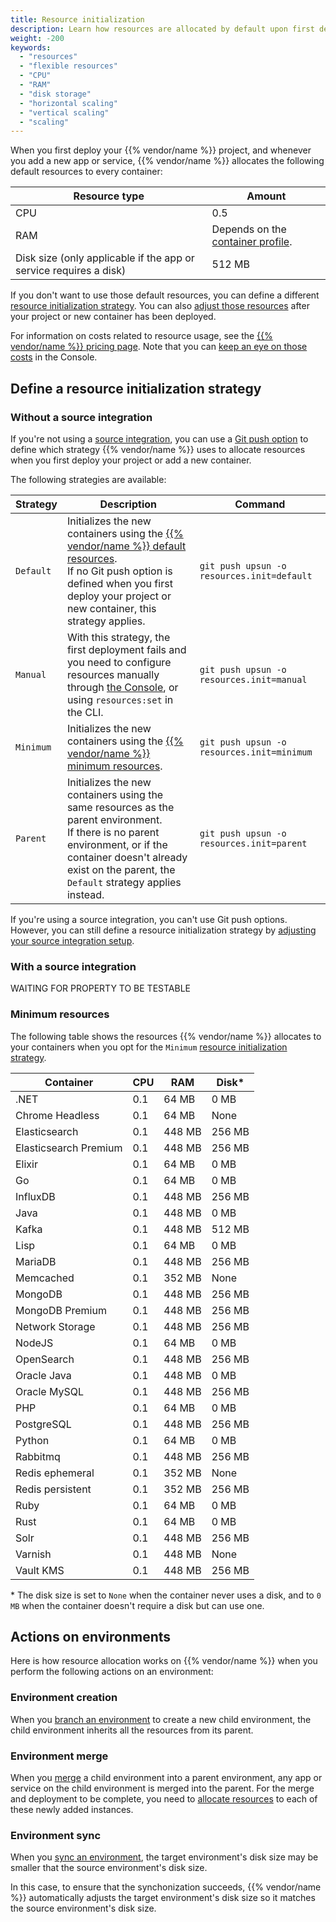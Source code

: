 ```yaml
---
title: Resource initialization
description: Learn how resources are allocated by default upon first deployment, and how you can define a resource initialization strategy that better fits your needs.
weight: -200
keywords:
  - "resources"
  - "flexible resources"
  - "CPU"
  - "RAM"
  - "disk storage"
  - "horizontal scaling"
  - "vertical scaling"
  - "scaling"
---
```


When you first deploy your {{% vendor/name %}} project, and whenever you add a new app or service,
{{% vendor/name %}} allocates the following default resources to every container:

| Resource type               | Amount |
| --------------------------- | ----------- |
| CPU                         | 0.5 |
| RAM                         | Depends on the [container profile](#advanced-container-profiles). |
| Disk size (only applicable if the app or service requires a disk)                   | 512 MB |

If you don't want to use those default resources, you can define a different [resource initialization strategy](#resource-initialization-strategies).
You can also [adjust those resources](#configure-resources) after your project or new container has been deployed.

For information on costs related to resource usage, see the [{{% vendor/name %}} pricing page](https://upsun.com/pricing/).
Note that you can [keep an eye on those costs](/manage-resources/resource-billing.md) in the Console.

## Define a resource initialization strategy

### Without a source integration

If you're not using a [source integration](/integrations/_index.md),
you can use a [Git push option](/environments/_index.md#push-options) to define which strategy {{% vendor/name %}} uses to allocate resources
when you first deploy your project or add a new container.

The following strategies are available:

| Strategy | Description | Command |
| ---------| ----------- | ---------- |
| `Default`  | Initializes the new containers using the [{{% vendor/name %}} default resources](/manage-resources/resource-init.md).</br>If no Git push option is defined when you first deploy your project or new container, this strategy applies.  | `git push upsun -o resources.init=default` |
| `Manual`   | With this strategy, the first deployment fails and you need to configure resources manually through [the Console](#adjust-your-project-resources), or using `resources:set` in the CLI. | `git push upsun -o resources.init=manual` |
| `Minimum`  | Initializes the new containers using the [{{% vendor/name %}} minimum resources](#minimum-resources). | `git push upsun -o resources.init=minimum` |
| `Parent`   | Initializes the new containers using the same resources as the parent environment.</br>If there is no parent environment, or if the container doesn't already exist on the parent, the `Default` strategy applies instead. | `git push upsun -o resources.init=parent` |

If you're using a source integration, you can't use Git push options.
However, you can still define a resource initialization strategy by [adjusting your source integration setup](#with-a-source-integration).

### With a source integration 

WAITING FOR PROPERTY TO BE TESTABLE

### Minimum resources

The following table shows the resources {{% vendor/name %}} allocates to your containers when you opt for the `Minimum` [resource initialization strategy](#define-a-resource-initialization-strategy).

| Container               | CPU  | RAM    | Disk*   |
|-------------------------|------|--------|---------|
| .NET                    | 0.1  | 64 MB  | 0 MB    |
| Chrome Headless         | 0.1  | 64 MB  | None    |
| Elasticsearch           | 0.1  | 448 MB | 256 MB  |
| Elasticsearch Premium   | 0.1  | 448 MB | 256 MB  |
| Elixir                  | 0.1  | 64 MB  | 0 MB    | 
| Go                      | 0.1  | 64 MB  | 0 MB    |
| InfluxDB                | 0.1  | 448 MB | 256 MB  |
| Java                    | 0.1  | 448 MB | 0 MB    |
| Kafka                   | 0.1  | 448 MB | 512 MB  |
| Lisp                    | 0.1  | 64 MB  | 0 MB    |
| MariaDB                 | 0.1  | 448 MB | 256 MB  |
| Memcached               | 0.1  | 352 MB | None    |
| MongoDB                 | 0.1  | 448 MB | 256 MB  | 
| MongoDB Premium         | 0.1  | 448 MB | 256 MB  |
| Network Storage         | 0.1  | 448 MB | 256 MB  | 
| NodeJS                  | 0.1  | 64 MB  | 0 MB    |
| OpenSearch              | 0.1  | 448 MB | 256 MB  | 
| Oracle Java             | 0.1  | 448 MB | 0 MB    |
| Oracle MySQL            | 0.1  | 448 MB | 256 MB  | 
| PHP                     | 0.1  | 64 MB  | 0 MB    |
| PostgreSQL              | 0.1  | 448 MB | 256 MB  | 
| Python                  | 0.1  | 64 MB  | 0 MB    |
| Rabbitmq                | 0.1  | 448 MB | 256 MB  | 
| Redis ephemeral         | 0.1  | 352 MB | None    |
| Redis persistent        | 0.1  | 352 MB | 256 MB  | 
| Ruby                    | 0.1  | 64 MB  | 0 MB    |
| Rust                    | 0.1  | 64 MB  | 0 MB    |
| Solr                    | 0.1  | 448 MB | 256 MB  | 
| Varnish                 | 0.1  | 448 MB | None    |
| Vault KMS               | 0.1  | 448 MB | 256 MB  |

\* The disk size is set to `None` when the container never uses a disk, and to `0 MB` when the container doesn't require a disk but can use one.

## Actions on environments

Here is how resource allocation works on {{% vendor/name %}} when you perform the following actions on an environment:

### Environment creation

When you [branch an environment](/glossary.md#branch) to create a new child environment,
the child environment inherits all the resources from its parent.

### Environment merge

When you [merge](/glossary.md#merge) a child environment into a parent environment,
any app or service on the child environment is merged into the parent.
For the merge and deployment to be complete,
you need to [allocate resources](/manage-resources/adjust-resources.md) to each of these newly added instances.

### Environment sync

When you [sync an environment](/glossary.md#sync),
the target environment's disk size may be smaller that the source environment's disk size.

In this case, to ensure that the synchonization succeeds, {{% vendor/name %}} automatically adjusts the target environment's disk size so it matches the source environment's disk size.